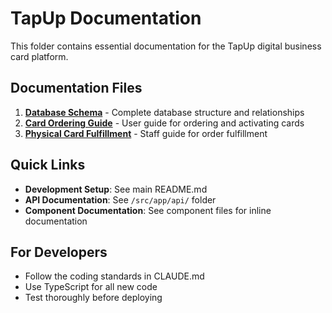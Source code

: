 # TapUp Documentation

This folder contains essential documentation for the TapUp digital business card platform.

## Documentation Files

1. **[Database Schema](./database-schema.md)** - Complete database structure and relationships
2. **[Card Ordering Guide](./card-ordering-guide.md)** - User guide for ordering and activating cards
3. **[Physical Card Fulfillment](./physical-card-fulfillment.md)** - Staff guide for order fulfillment

## Quick Links

- **Development Setup**: See main README.md
- **API Documentation**: See `/src/app/api/` folder
- **Component Documentation**: See component files for inline documentation

## For Developers

- Follow the coding standards in CLAUDE.md
- Use TypeScript for all new code
- Test thoroughly before deploying